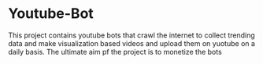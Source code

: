# Youtube-Bot

This project contains youtube bots that crawl the internet to collect trending data and make visualization based videos and upload them on yuotube on a daily basis. The ultimate aim pf the project is to monetize the bots
